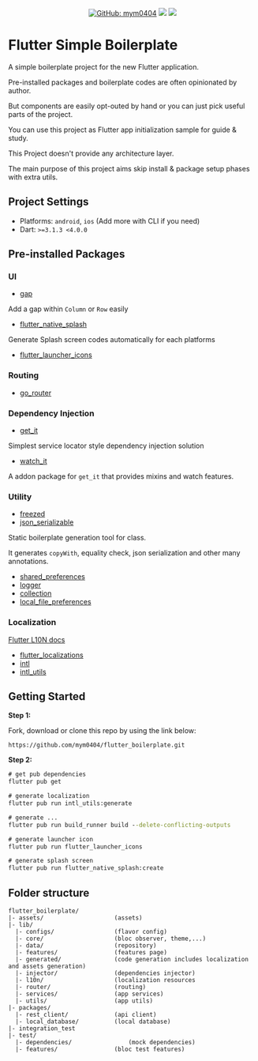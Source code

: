 <div align="center">

<a href="https://github.com/mym0404"><img alt="GitHub: mym0404" src="https://img.shields.io/github/followers/mym0404?label=Follow&style=social" /></a>
<a href="https://github.com/mym0404/flutter-boilerplate"><img src="https://img.shields.io/github/stars/mym0404/flutter-boilerplate?style=social" /></a>
<a href="https://opensource.org/licenses/MIT" target="_blank"><img src="https://img.shields.io/badge/License-MIT-yellow.svg"/></a>

</div>

# Flutter Simple Boilerplate

A simple boilerplate project for the new Flutter application.

Pre-installed packages and boilerplate codes are often opinionated by author.

But components are easily opt-outed by hand or you can just pick useful parts of the project.

You can use this project as Flutter app initialization sample for guide & study.

This Project doesn't provide any architecture layer.

The main purpose of this project aims skip install & package setup phases with extra utils.

## Project Settings

- Platforms: `android`, `ios` (Add more with CLI if you need)
- Dart: `>=3.1.3 <4.0.0`

## Pre-installed Packages

### UI

- [gap](https://pub.dev/packages/gap)

Add a gap within `Column` or `Row` easily

- [flutter_native_splash](https://pub.dev/packages/flutter_native_splash)

Generate Splash screen codes automatically for each platforms

- [flutter_launcher_icons](https://pub.dev/packages/flutter_launcher_icons)

### Routing

- [go_router](https://pub.dev/packages/go_router)

### Dependency Injection

- [get_it](https://pub.dev/packages/get_it)

Simplest service locator style dependency injection solution

- [watch_it](https://pub.dev/packages/watch_it)

A addon package for `get_it` that provides mixins and watch features.

### Utility

- [freezed](https://pub.dev/packages/freezed)
- [json_serializable](https://pub.dev/packages/json_serializable)

Static boilerplate generation tool for class.

It generates `copyWith`, equality check, json serialization and other many annotations.

- [shared_preferences](https://pub.dev/packages/shared_preferences)
- [logger](https://pub.dev/packages/logger)
- [collection](https://pub.dev/packages/collection)
- [local_file_preferences](https://pub.dev/packages/local_file_preferences)

### Localization

[Flutter L10N docs](https://docs.flutter.dev/ui/accessibility-and-localization/internationalization)

- [flutter_localizations](https://pub.dev/packages/flutter_localization)
- [intl](https://pub.dev/packages/intl)
- [intl_utils](https://pub.dev/packages/intl_utils)

## Getting Started
**Step 1:**

Fork, download or clone this repo by using the link below:

```
https://github.com/mym0404/flutter_boilerplate.git
```

**Step 2:**

```cmd
# get pub dependencies
flutter pub get

# generate localization  
flutter pub run intl_utils:generate

# generate ...
flutter pub run build_runner build --delete-conflicting-outputs

# generate launcher icon
flutter pub run flutter_launcher_icons

# generate splash screen
flutter pub run flutter_native_splash:create
```


## Folder structure
```
flutter_boilerplate/
|- assets/                    (assets)
|- lib/
  |- configs/                 (flavor config)
  |- core/                    (bloc observer, theme,...)
  |- data/                    (repository)
  |- features/                (features page)
  |- generated/               (code generation includes localization and assets generation)
  |- injector/                (dependencies injector)
  |- l10n/                    (localization resources
  |- router/                  (routing)
  |- services/                (app services)
  |- utils/                   (app utils)
|- packages/
  |- rest_client/             (api client)
  |- local_database/          (local database)
|- integration_test
|- test/
  |- dependencies/                (mock dependencies)
  |- features/                (bloc test features)

```
